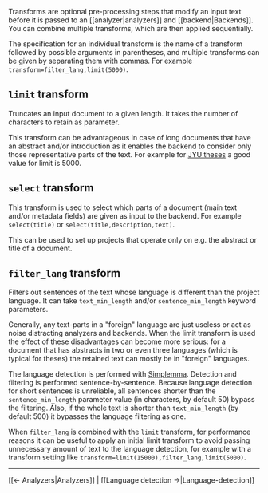 Transforms are optional pre-processing steps that modify an input text before it is passed to an [[analyzer|analyzers]] and [[backend|Backends]]. You can combine multiple transforms, which are then applied sequentially.

The specification for an individual transform is the name of a transform followed by possible arguments in parentheses, and multiple transforms can be given by separating them with commas. For example `transform=filter_lang,limit(5000)`.

## `limit` transform

Truncates an input document to a given length. It takes the number of characters to retain as parameter.

This transform can be advantageous in case of long documents that have an abstract and/or introduction as it enables the backend to consider only those representative parts of the text. For example for [JYU theses](https://github.com/NatLibFi/Annif-corpora/tree/master/fulltext/jyu-theses) a good value for limit is 5000.

## `select` transform
This transform is used to select which parts of a document (main text and/or metadata fields) are given as input to the backend. For example `select(title)` or `select(title,description,text)`.

This can be used to set up projects that operate only on e.g. the abstract or title of a document.

## `filter_lang` transform

Filters out sentences of the text whose language is different than the project language. It can take `text_min_length` and/or `sentence_min_length` keyword parameters.

Generally, any text-parts in a "foreign" language are just useless or act as noise distracting analyzers and backends. When the limit transform is used the effect of these disadvantages can become more serious: for a document that has abstracts in two or even three languages (which is typical for theses) the retained text can mostly be in "foreign" languages.

The language detection is performed with [Simplemma](https://github.com/adbar/simplemma). Detection and filtering is performed sentence-by-sentence. Because language detection for short sentences is unreliable, all sentences shorter than the `sentence_min_length` parameter value (in characters, by default 50) bypass the filtering. Also, if the whole text is shorter than `text_min_length` (by default 500) it bypasses the language filtering as one.

When `filter_lang` is combined with the `limit` transform, for performance reasons it can be useful to apply an initial limit transform to avoid passing unnecessary amount of text to the language detection, for example with a transform setting like `transform=limit(15000),filter_lang,limit(5000)`.

---
[[← Analyzers|Analyzers]] | [[Language detection →|Language-detection]]